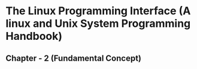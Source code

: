 # The Linux Programming Interface (A linux and Unix System Programming Handbook)

## Chapter - 2 (Fundamental Concept)

